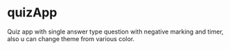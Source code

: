 # quizApp
Quiz app with single answer type question with negative marking and timer, also u can change theme from various color.
